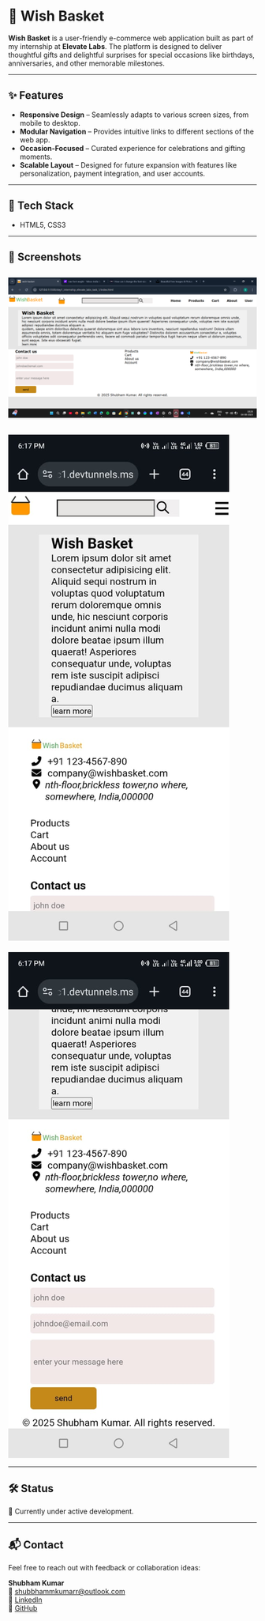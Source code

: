 # 🎁 Wish Basket

**Wish Basket** is a user-friendly e-commerce web application built as part of my internship at **Elevate Labs**. The platform is designed to deliver thoughtful gifts and delightful surprises for special occasions like birthdays, anniversaries, and other memorable milestones.

---

## ✨ Features

- **Responsive Design** – Seamlessly adapts to various screen sizes, from mobile to desktop.
- **Modular Navigation** – Provides intuitive links to different sections of the web app.
- **Occasion-Focused** – Curated experience for celebrations and gifting moments.
- **Scalable Layout** – Designed for future expansion with features like personalization, payment integration, and user accounts.

---

## 📌 Tech Stack

- HTML5, CSS3

---

## 📸 Screenshots


 ![Homepage](./md/homePage.png) 
 ---
 ![media1](./md/media.png) 
 ---
 ![media2](./md/mediatwo.png) 


---

## 🛠️ Status

🚧 Currently under active development.

---

## 📬 Contact

Feel free to reach out with feedback or collaboration ideas:

**Shubham Kumar**  
📧 shubbhammkumarr@outlook.com  
🔗 [LinkedIn](https://www.linkedin.com/in/shubham-kumar-b9b6b2241)  
🔗 [GitHub](https://github.com/SHUBBHAM-KUMARR)
